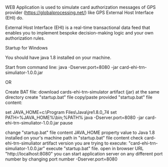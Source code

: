 WEB Application is used to simulate card authorization messages of GPS provider (https://globalprocessing.net/) like GPS External Host Interface (EHI) do.

External Host Interface (EHI) is a real-time transactional data feed that enables you to implement bespoke decision-making logic and your own authorization rules.


Startup for Windows

You should have java 1.8 installed on your machine.

Start from command line:
java -Dserver.port=8080 -jar card-ehi-trn-simuliator-1.0.0.jar

OR

Create BAT file:
download cards-ehi-trn-simulator artifact (jar)
at the same directory create "startup.bat" file
copy/paste provided "startup.bat" file content:

set JAVA_HOME=c:\Program Files\Java\jre1.8.0_74
set PATH=%JAVA_HOME%\bin;%PATH%
java -Dserver.port=8080 -jar card-ehi-trn-simuliator-1.0.0.jar
pause

change "startup.bat" file content JAVA_HOME property value to Java 1.8 installed on your's machine path
in "startup.bat" file content check card-ehi-trn-simuliator artifact version you are trying to execute: "card-ehi-trn-simuliator-1.0.0.jar"
execute "startup.bat" file.
open in browser URL "http://localhost:8080"
you can start application server on any different port number by changing port number -Dserver.port=8080
